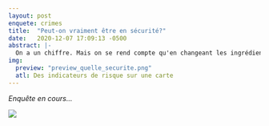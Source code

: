 ```yaml
---
layout: post
enquete: crimes
title:  "Peut-on vraiment être en sécurité?"
date:   2020-12-07 17:09:13 -0500
abstract: |-
  On a un chiffre. Mais on se rend compte qu'en changeant les ingrédients de notre recette, le goût est différent! Vous l'aimez comment votre sécurité vous? Êtes-vous plus du type paisible ou tranquilité d'esprit?
img:
  preview: "preview_quelle_securite.png"
  atl: Des indicateurs de risque sur une carte
---
```


*Enquête en cours...*


 <img src="{{site.url}}/assets/preview_quelle_securite.png">
